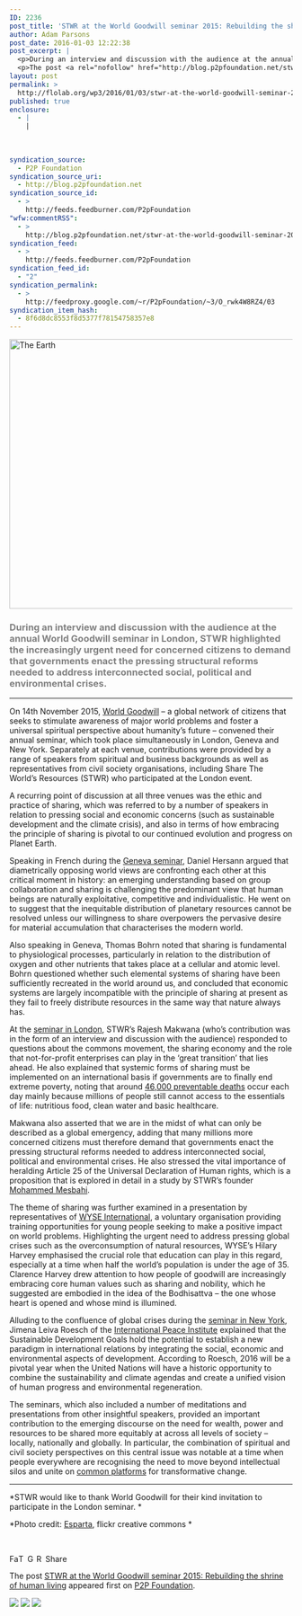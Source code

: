 ```yaml
---
ID: 2236
post_title: 'STWR at the World Goodwill seminar 2015: Rebuilding the shrine of human living'
author: Adam Parsons
post_date: 2016-01-03 12:22:38
post_excerpt: |
  <p>During an interview and discussion with the audience at the annual World Goodwill seminar in London, STWR highlighted the increasingly urgent need for concerned citizens to demand that governments enact the pressing structural reforms needed to address interconnected social, political and environmental crises. On 14th November 2015, World Goodwill &ndash; a global network of citizens [&hellip;]</p>
  <p>The post <a rel="nofollow" href="http://blog.p2pfoundation.net/stwr-at-the-world-goodwill-seminar-2015-rebuilding-the-shrine-of-human-living/2016/01/03">STWR at the World Goodwill seminar 2015: Rebuilding the shrine of human living</a> appeared first on <a rel="nofollow" href="http://blog.p2pfoundation.net/">P2P Foundation</a>.</p>
layout: post
permalink: >
  http://flolab.org/wp3/2016/01/03/stwr-at-the-world-goodwill-seminar-2015-rebuilding-the-shrine-of-human-living/
published: true
enclosure:
  - |
    |
        
        
        
syndication_source:
  - P2P Foundation
syndication_source_uri:
  - http://blog.p2pfoundation.net
syndication_source_id:
  - >
    http://feeds.feedburner.com/P2pFoundation
"wfw:commentRSS":
  - >
    http://blog.p2pfoundation.net/stwr-at-the-world-goodwill-seminar-2015-rebuilding-the-shrine-of-human-living/2016/01/03/feed
syndication_feed:
  - >
    http://feeds.feedburner.com/P2pFoundation
syndication_feed_id:
  - "2"
syndication_permalink:
  - >
    http://feedproxy.google.com/~r/P2pFoundation/~3/O_rwk4W8RZ4/03
syndication_item_hash:
  - 8f6d8dc8553f8d5377f78154758357e8
---
```

<img class="aligncenter size-full wp-image-53265" src="http://blog.p2pfoundation.net/wp-content/uploads/The-Earth.jpg" alt="The Earth" width="700" height="480" />

<h3 class="intro-paragraph">
  <span style="color: #808080">During an interview and discussion with the audience at the annual World Goodwill seminar in London, STWR highlighted the increasingly urgent need for concerned citizens to demand that governments enact the pressing structural reforms needed to address interconnected social, political and environmental crises.</span>
</h3>

* * *

On 14th November 2015, [World Goodwill][1] – a global network of citizens that seeks to stimulate awareness of major world problems and foster a universal spiritual perspective about humanity’s future – convened their annual seminar, which took place simultaneously in London, Geneva and New York. Separately at each venue, contributions were provided by a range of speakers from spiritual and business backgrounds as well as representatives from civil society organisations, including Share The World’s Resources (STWR) who participated at the London event.

A recurring point of discussion at all three venues was the ethic and practice of sharing, which was referred to by a number of speakers in relation to pressing social and economic concerns (such as sustainable development and the climate crisis), and also in terms of how embracing the principle of sharing is pivotal to our continued evolution and progress on Planet Earth.

Speaking in French during the [Geneva seminar][2], Daniel Hersann argued that diametrically opposing world views are confronting each other at this critical moment in history: an emerging understanding based on group collaboration and sharing is challenging the predominant view that human beings are naturally exploitative, com­petitive and individualistic. He went on to suggest that the inequitable distribution of planetary resources cannot be resolved unless our willingness to share overpowers the pervasive desire for material accumulation that characterises the modern world.

Also speaking in Geneva, Thomas Bohrn noted that sharing is fundamental to physiological processes, particularly in relation to the distribution of oxygen and other nutrients that takes place at a cellular and atomic level. Bohrn questioned whether such elemental systems of sharing have been sufficiently recreated in the world around us, and concluded that economic systems are largely incompatible with the principle of sharing at present as they fail to freely distribute resources in the same way that nature always has.

At the [seminar in London][3], STWR’s Rajesh Makwana (who’s contribution was in the form of an interview and discussion with the audience) responded to questions about the commons movement, the sharing economy and the role that not-for-profit enterprises can play in the ‘great transition’ that lies ahead. He also explained that systemic forms of sharing must be implemented on an international basis if governments are to finally end extreme poverty, noting that around [46,000 preventable deaths][4] occur each day mainly because millions of people still cannot access to the essentials of life: nutritious food, clean water and basic healthcare.

Makwana also asserted that we are in the midst of what can only be described as a global emergency, adding that many millions more concerned citizens must therefore demand that governments enact the pressing structural reforms needed to address interconnected social, political and environmental crises. He also stressed the vital importance of heralding Article 25 of the Universal Declaration of Human rights, which is a proposition that is explored in detail in a study by STWR’s founder [Mohammed Mesbahi][5].

The theme of sharing was further examined in a presentation by representatives of [WYSE International][6], a voluntary organisation providing training opportunities for young people seeking to make a positive impact on world problems. Highlighting the urgent need to address pressing global crises such as the overconsumption of natural resources, WYSE’s Hilary Harvey emphasised the crucial role that education can play in this regard, especially at a time when half the world’s population is under the age of 35. Clarence Harvey drew attention to how people of goodwill are increasingly embracing core human values such as sharing and nobility, which he suggested are embodied in the idea of the Bodhisattva – the one whose heart is opened and whose mind is illumined.

Alluding to the confluence of global crises during the [seminar in New York][7], Jimena Leiva Roesch of the [International Peace Institute][8] explained that the Sus­tainable Development Goals hold the potential to establish a new paradigm in international relations by integrating the social, economic and environmental aspects of development. According to Roesch, 2016 will be a pivotal year when the United Nations will have a historic opportunity to combine the sustainability and climate agendas and create a unified vision of human progress and environmental regeneration.

The seminars, which also included a number of meditations and presentations from other insightful speakers, provided an important contribution to the emerging discourse on the need for wealth, power and resources to be shared more equitably at across all levels of society – locally, nationally and globally. In particular, the combination of spiritual and civil society perspectives on this central issue was notable at a time when people everywhere are recognising the need to move beyond intellectual silos and unite on [common platforms][9] for transformative change.

* * *

*STWR would like to thank World Goodwill for their kind invitation to participate in the London seminar. *

*Photo credit: [Esparta][10], flickr creative commons *

 

<a class="a2a_button_facebook" href="http://www.addtoany.com/add_to/facebook?linkurl=http%3A%2F%2Fblog.p2pfoundation.net%2Fstwr-at-the-world-goodwill-seminar-2015-rebuilding-the-shrine-of-human-living%2F2016%2F01%2F03&linkname=STWR%20at%20the%20World%20Goodwill%20seminar%202015%3A%20Rebuilding%20the%20shrine%20of%20human%20living" title="Facebook" rel="nofollow"><img src="http://blog.p2pfoundation.net/wp-content/plugins/add-to-any/icons/facebook.png" width="16" height="16" alt="Facebook" /></a><a class="a2a_button_twitter" href="http://www.addtoany.com/add_to/twitter?linkurl=http%3A%2F%2Fblog.p2pfoundation.net%2Fstwr-at-the-world-goodwill-seminar-2015-rebuilding-the-shrine-of-human-living%2F2016%2F01%2F03&linkname=STWR%20at%20the%20World%20Goodwill%20seminar%202015%3A%20Rebuilding%20the%20shrine%20of%20human%20living" title="Twitter" rel="nofollow"><img src="http://blog.p2pfoundation.net/wp-content/plugins/add-to-any/icons/twitter.png" width="16" height="16" alt="Twitter" /></a><a class="a2a_button_google_plus" href="http://www.addtoany.com/add_to/google_plus?linkurl=http%3A%2F%2Fblog.p2pfoundation.net%2Fstwr-at-the-world-goodwill-seminar-2015-rebuilding-the-shrine-of-human-living%2F2016%2F01%2F03&linkname=STWR%20at%20the%20World%20Goodwill%20seminar%202015%3A%20Rebuilding%20the%20shrine%20of%20human%20living" title="Google+" rel="nofollow"><img src="http://blog.p2pfoundation.net/wp-content/plugins/add-to-any/icons/google_plus.png" width="16" height="16" alt="Google+" /></a><a class="a2a_button_reddit" href="http://www.addtoany.com/add_to/reddit?linkurl=http%3A%2F%2Fblog.p2pfoundation.net%2Fstwr-at-the-world-goodwill-seminar-2015-rebuilding-the-shrine-of-human-living%2F2016%2F01%2F03&linkname=STWR%20at%20the%20World%20Goodwill%20seminar%202015%3A%20Rebuilding%20the%20shrine%20of%20human%20living" title="Reddit" rel="nofollow"><img src="http://blog.p2pfoundation.net/wp-content/plugins/add-to-any/icons/reddit.png" width="16" height="16" alt="Reddit" /></a><a class="a2a_dd a2a_target addtoany_share_save" href="https://www.addtoany.com/share#url=http%3A%2F%2Fblog.p2pfoundation.net%2Fstwr-at-the-world-goodwill-seminar-2015-rebuilding-the-shrine-of-human-living%2F2016%2F01%2F03&title=STWR%20at%20the%20World%20Goodwill%20seminar%202015%3A%20Rebuilding%20the%20shrine%20of%20human%20living" id="wpa2a_2"><img src="http://blog.p2pfoundation.net/wp-content/plugins/add-to-any/share_save_120_16.png" width="120" height="16" alt="Share" /></a>

The post <a rel="nofollow" href="http://blog.p2pfoundation.net/stwr-at-the-world-goodwill-seminar-2015-rebuilding-the-shrine-of-human-living/2016/01/03">STWR at the World Goodwill seminar 2015: Rebuilding the shrine of human living</a> appeared first on <a rel="nofollow" href="http://blog.p2pfoundation.net/">P2P Foundation</a>.

<div class="feedflare">
  <a href="http://feeds.feedburner.com/~ff/P2pFoundation?a=O_rwk4W8RZ4:NTDhEF1j_xE:7Q72WNTAKBA"><img src="http://feeds.feedburner.com/~ff/P2pFoundation?d=7Q72WNTAKBA" border="0" /></img></a> <a href="http://feeds.feedburner.com/~ff/P2pFoundation?a=O_rwk4W8RZ4:NTDhEF1j_xE:D7DqB2pKExk"><img src="http://feeds.feedburner.com/~ff/P2pFoundation?i=O_rwk4W8RZ4:NTDhEF1j_xE:D7DqB2pKExk" border="0" /></img></a> <a href="http://feeds.feedburner.com/~ff/P2pFoundation?a=O_rwk4W8RZ4:NTDhEF1j_xE:2mJPEYqXBVI"><img src="http://feeds.feedburner.com/~ff/P2pFoundation?d=2mJPEYqXBVI" border="0" /></img></a>
</div>

<img src="http://feeds.feedburner.com/~r/P2pFoundation/~4/O_rwk4W8RZ4" height="1" width="1" alt="" />

 [1]: https://www.lucistrust.org/world_goodwill
 [2]: https://www.lucistrust.org/world_goodwill/seminar/world_goodwill_forum_geneva_9
 [3]: https://www.lucistrust.org/world_goodwill/seminar/london_15
 [4]: http://www.sharing.org/information-centre/reports/beyond-sustainable-development-goals-uncovering-truth-about-global
 [5]: http://www.sharing.org/information-centre/reports/heralding-article-25-strategy-world-transformation
 [6]: http://www.wyse-ngo.org/
 [7]: https://www.lucistrust.org/world_goodwill/seminar/2015_world_goodwill_seminar_new_york#video
 [8]: http://www.ipinst.org/
 [9]: http://www.sharing.org/node/429
 [10]: https://www.flickr.com/photos/esparta/2246713370/sizes/o/